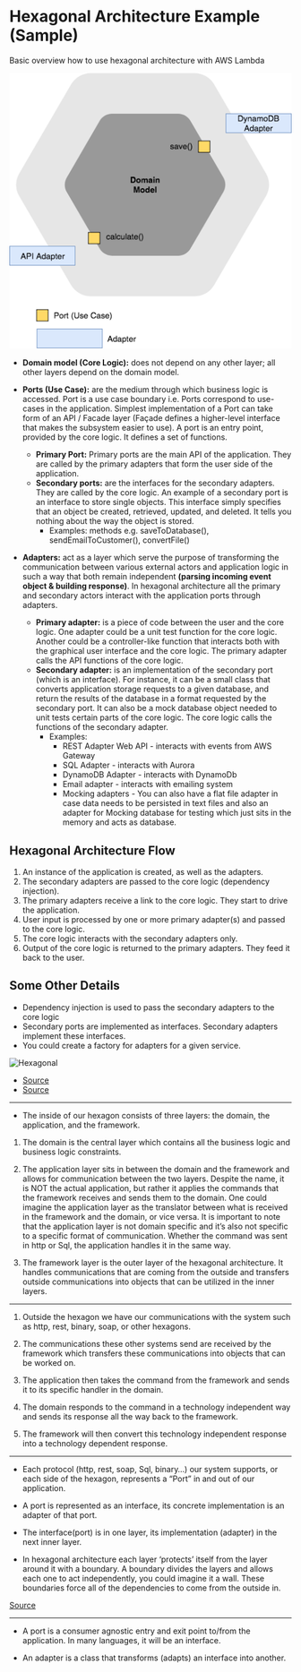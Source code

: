 # Hexagonal Architecture Example (Sample)
Basic overview how to use hexagonal architecture with AWS Lambda

![Sample](./images/hexagonal-architecture-revisited.png)

* **Domain model (Core Logic):** does not depend on any other layer; all other layers depend on the domain model.

* **Ports (Use Case):** are the medium through which business logic is accessed. Port is a use case boundary i.e. Ports correspond to use-cases in the application. Simplest implementation of a Port can take form of an API / Facade layer (Façade defines a higher-level interface that makes the subsystem easier to use). A port is an entry point, provided by the core logic. It defines a set of functions.
	* **Primary Port:** Primary ports are the main API of the application. They are called by the primary adapters that form the user side of the application.
	* **Secondary ports:** are the interfaces for the secondary adapters. They are called by the core logic. An example of a secondary port is an interface to store single objects. This interface simply specifies that an object be created, retrieved, updated, and deleted. It tells you nothing about the way the object is stored.
		* Examples: methods e.g. saveToDatabase(), sendEmailToCustomer(), convertFile()

* **Adapters:** act as a layer which serve the purpose of transforming the communication between various external actors and application logic in such a way that both remain independent **(parsing incoming event object & building response)**. In hexagonal architecture all the primary and secondary actors interact with the application ports through adapters.
	* **Primary adapter:** is a piece of code between the user and the core logic. One adapter could be a unit test function for the core logic. Another could be a controller-like function that interacts both with the graphical user interface and the core logic. The primary adapter calls the API functions of the core logic.
	* **Secondary adapter:** is an implementation of the secondary port (which is an interface). For instance, it can be a small class that converts application storage requests to a given database, and return the results of the database in a format requested by the secondary port. It can also be a mock database object needed to unit tests certain parts of the core logic. The core logic calls the functions of the secondary adapter.
		* Examples: 
			* REST Adapter Web API - interacts with events from AWS Gateway
			* SQL Adapter - interacts with Aurora
			* DynamoDB Adapter - interacts with DynamoDb
			* Email adapter - interacts with emailing system
			* Mocking adapters - You can also have a flat file adapter in case data needs to be persisted in text files and also an adapter for Mocking database for testing which just sits in the memory and acts as database.
		
## Hexagonal Architecture Flow

1. An instance of the application is created, as well as the adapters.
2. The secondary adapters are passed to the core logic (dependency injection).
3. The primary adapters receive a link to the core logic. They start to drive the application.
4. User input is processed by one or more primary adapter(s) and passed to the core logic.
5. The core logic interacts with the secondary adapters only.
6. Output of the core logic is returned to the primary adapters. They feed it back to the user.

## Some Other Details

* Dependency injection is used to pass the secondary adapters to the core logic
* Secondary ports are implemented as interfaces. Secondary adapters implement these interfaces.
* You could create a factory for adapters for a given service.


![Hexagonal](http://codingcanvas.com/wp-content/uploads/2015/07/image_thumb5.png)
* [Source](http://codingcanvas.com/hexagonal-architecture/)
* [Source](http://www.dossier-andreas.net/software_architecture/ports_and_adapters.html)

---

* The inside of our hexagon consists of three layers: the domain, the application, and the framework.

1. The domain is the central layer which contains all the business logic and business logic constraints.

2. The application layer sits in between the domain and the framework and allows for communication between the two layers. Despite the name, it is NOT the actual application, but rather it applies the commands that the framework receives and sends them to the domain. One could imagine the application layer as the translator between what is received in the framework and the domain, or vice versa. It is important to note that the application layer is not domain specific and it’s also not specific to a specific format of communication. Whether the command was sent in http or Sql, the application handles it in the same way.

3. The framework layer is the outer layer of the hexagonal architecture. It handles communications that are coming from the outside and transfers outside communications into objects that can be utilized in the inner layers.

---
1. Outside the hexagon we have our communications with the system such as http, rest, binary, soap, or other hexagons.

2. The communications these other systems send are received by the framework which transfers these communications into objects that can be worked on.

3. The application then takes the command from the framework and sends it to its specific handler in the domain.

4. The domain responds to the command in a technology independent way and sends its response all the way back to the framework. 

5. The framework will then convert this technology independent response into a technology dependent response.

---

* Each protocol (http, rest, soap, Sql, binary…) our system supports, or each side of the hexagon, represents a “Port” in and out of our application. 

* A port is represented as an interface, its concrete implementation is an adapter of that port. 

* The interface(port) is in one layer, its implementation (adapter) in the next inner layer.

* In hexagonal architecture each layer ‘protects’ itself from the layer around it with a boundary. A boundary divides the layers and allows each one to act independently, you could imagine it a wall. These boundaries force all of the dependencies to come from the outside in.

[Source](https://marcus-biel.com/hexagonal-architecture/)

---

* A port is a consumer agnostic entry and exit point to/from the application. In many languages, it will be an interface.

* An adapter is a class that transforms (adapts) an interface into another.


